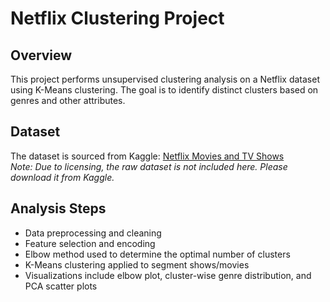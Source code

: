 # Netflix Clustering Project

## Overview
This project performs unsupervised clustering analysis on a Netflix dataset using K-Means clustering. The goal is to identify distinct clusters based on genres and other attributes.

## Dataset
The dataset is sourced from Kaggle: [Netflix Movies and TV Shows](https://www.kaggle.com/datasets/shivamb/netflix-shows)  
*Note: Due to licensing, the raw dataset is not included here. Please download it from Kaggle.*

## Analysis Steps
- Data preprocessing and cleaning
- Feature selection and encoding
- Elbow method used to determine the optimal number of clusters
- K-Means clustering applied to segment shows/movies
- Visualizations include elbow plot, cluster-wise genre distribution, and PCA scatter plots


